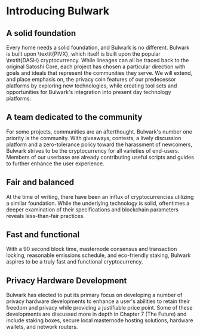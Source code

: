 # Introducing Bulwark

## A solid foundation

Every home needs a solid foundation, and Bulwark is no different. Bulwark is built upon \textit{PIVX}, which itself is built upon the popular \textit{DASH} cryptocurrency. While lineages can all be traced back to the original Satoshi Core, each project has chosen a particular direction with goals and ideals that represent the communities they serve. We will extend, and place emphasis on, the privacy coin features of our predecessor platforms by exploring new technologies, while creating tool sets and opportunities for Bulwark's integration into present day technology platforms.

## A team dedicated to the community

For some projects, communities are an afterthought. Bulwark's number one priority is the community. With giveaways, contests, a lively discussion platform and a zero-tolerance policy toward the harassment of newcomers, Bulwark strives to be the cryptocurrency for all varieties of end-users. Members of our userbase are already contributing useful scripts and guides to further enhance the user experience.

## Fair and balanced

At the time of writing, there have been an influx of cryptocurrencies utilizing a similar foundation. While the underlying technology is solid, oftentimes a deeper examination of their specifications and blockchain parameters reveals less-than-fair practices.

## Fast and functional

With a 90 second block time, masternode consensus and transaction locking, reasonable emissions schedule, and eco-friendly staking, Bulwark aspires to be a truly fast and functional cryptocurrency.

## Privacy Hardware Development 

Bulwark has elected to put its primary focus on developing a number of privacy hardware developments to enhance a user's abilities to retain their freedom and privacy while providing a justifiable price point. Some of these developments are discussed more in depth in Chapter 7 (The Future) and include staking boxes, secure local masternode hosting solutions, hardware wallets, and network routers.
